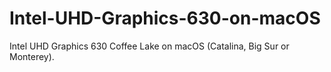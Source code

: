 # Intel-UHD-Graphics-630-on-macOS
Intel UHD Graphics 630 Coffee Lake on macOS (Catalina, Big Sur or Monterey).
